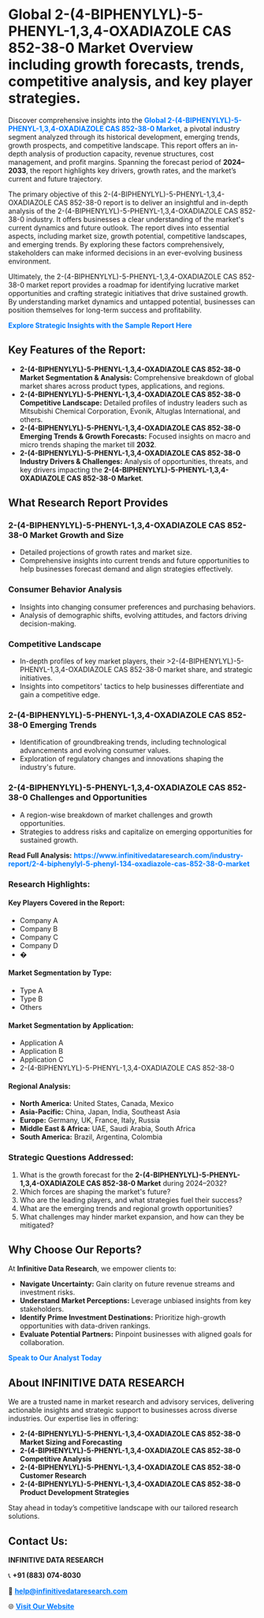 <h1>Global 2-(4-BIPHENYLYL)-5-PHENYL-1,3,4-OXADIAZOLE CAS 852-38-0 Market Overview including growth forecasts, trends, competitive analysis, and key player strategies.</h1>
<p>
Discover comprehensive insights into the 
<a href="https://www.infinitivedataresearch.com/industry-report/2-4-biphenylyl-5-phenyl-134-oxadiazole-cas-852-38-0-market" rel="dofollow" style="color: #007BFF; text-decoration: none;"><strong>Global 2-(4-BIPHENYLYL)-5-PHENYL-1,3,4-OXADIAZOLE CAS 852-38-0 Market</strong></a>, a pivotal industry segment analyzed through its historical development, emerging trends, growth prospects, and competitive landscape. This report offers an in-depth analysis of production capacity, revenue structures, cost management, and profit margins. Spanning the forecast period of <strong>2024–2033</strong>, the report highlights key drivers, growth rates, and the market’s current and future trajectory.
</p>
<p>
The primary objective of this 2-(4-BIPHENYLYL)-5-PHENYL-1,3,4-OXADIAZOLE CAS 852-38-0 report is to deliver an insightful and in-depth analysis of the 2-(4-BIPHENYLYL)-5-PHENYL-1,3,4-OXADIAZOLE CAS 852-38-0 industry. It offers businesses a clear understanding of the market's current dynamics and future outlook. The report dives into essential aspects, including market size, growth potential, competitive landscapes, and emerging trends. By exploring these factors comprehensively, stakeholders can make informed decisions in an ever-evolving business environment.
</p>
<p>
Ultimately, the 2-(4-BIPHENYLYL)-5-PHENYL-1,3,4-OXADIAZOLE CAS 852-38-0 market report provides a roadmap for identifying lucrative market opportunities and crafting strategic initiatives that drive sustained growth. By understanding market dynamics and untapped potential, businesses can position themselves for long-term success and profitability.
</p>
<p>
<a href="https://www.infinitivedataresearch.com/request-sample/reportId=112425" style="color: #007BFF; text-decoration: none;"><strong>Explore Strategic Insights with the Sample Report Here</strong></a>
</p>

<h2>Key Features of the Report:</h2>
<ul>
<li><strong>2-(4-BIPHENYLYL)-5-PHENYL-1,3,4-OXADIAZOLE CAS 852-38-0 Market Segmentation & Analysis:</strong> Comprehensive breakdown of global market shares across product types, applications, and regions.</li>
<li><strong>2-(4-BIPHENYLYL)-5-PHENYL-1,3,4-OXADIAZOLE CAS 852-38-0 Competitive Landscape:</strong> Detailed profiles of industry leaders such as Mitsubishi Chemical Corporation, Evonik, Altuglas International, and others.</li>
<li><strong>2-(4-BIPHENYLYL)-5-PHENYL-1,3,4-OXADIAZOLE CAS 852-38-0 Emerging Trends & Growth Forecasts:</strong> Focused insights on macro and micro trends shaping the market till <strong>2032</strong>.</li>
<li><strong>2-(4-BIPHENYLYL)-5-PHENYL-1,3,4-OXADIAZOLE CAS 852-38-0 Industry Drivers & Challenges:</strong> Analysis of opportunities, threats, and key drivers impacting the <strong>2-(4-BIPHENYLYL)-5-PHENYL-1,3,4-OXADIAZOLE CAS 852-38-0 Market</strong>.</li>
</ul>

<h2>What Research Report Provides</h2>
<h3>2-(4-BIPHENYLYL)-5-PHENYL-1,3,4-OXADIAZOLE CAS 852-38-0 Market Growth and Size</h3>
<ul>
<li>Detailed projections of growth rates and market size.</li>
<li>Comprehensive insights into current trends and future opportunities to help businesses forecast demand and align strategies effectively.</li>
</ul>

<h3>Consumer Behavior Analysis</h3>
<ul>
<li>Insights into changing consumer preferences and purchasing behaviors.</li>
<li>Analysis of demographic shifts, evolving attitudes, and factors driving decision-making.</li>
</ul>

<h3>Competitive Landscape</h3>
<ul>
<li>In-depth profiles of key market players, their >2-(4-BIPHENYLYL)-5-PHENYL-1,3,4-OXADIAZOLE CAS 852-38-0 market share, and strategic initiatives.</li>
<li>Insights into competitors' tactics to help businesses differentiate and gain a competitive edge.</li>
</ul>

<h3>2-(4-BIPHENYLYL)-5-PHENYL-1,3,4-OXADIAZOLE CAS 852-38-0 Emerging Trends</h3>
<ul>
<li>Identification of groundbreaking trends, including technological advancements and evolving consumer values.</li>
<li>Exploration of regulatory changes and innovations shaping the industry's future.</li>
</ul>

<h3>2-(4-BIPHENYLYL)-5-PHENYL-1,3,4-OXADIAZOLE CAS 852-38-0 Challenges and Opportunities</h3>
<ul>
<li>A region-wise breakdown of market challenges and growth opportunities.</li>
<li>Strategies to address risks and capitalize on emerging opportunities for sustained growth.</li>
</ul>
<p><strong>Read Full Analysis:</strong> <a href="https://www.infinitivedataresearch.com/industry-report/2-4-biphenylyl-5-phenyl-134-oxadiazole-cas-852-38-0-market" rel="dofollow" style="color: #007BFF; text-decoration: none;"><strong>https://www.infinitivedataresearch.com/industry-report/2-4-biphenylyl-5-phenyl-134-oxadiazole-cas-852-38-0-market</strong></a></p>
<h3>Research Highlights:</h3>
<h4>Key Players Covered in the Report:</h4>
<ul><li>Company A</li><li>Company B</li><li>Company C</li><li>Company D</li><li>�</li></ul>
<h4>Market Segmentation by Type:</h4>
<ul><li>Type A</li><li>Type B</li><li>Others</li></ul>
<h4>Market Segmentation by Application:</h4>
<ul><li>Application A</li><li>Application B</li><li>Application C</li><li>2-(4-BIPHENYLYL)-5-PHENYL-1,3,4-OXADIAZOLE CAS 852-38-0</li></ul>

<h4>Regional Analysis:</h4>
<ul>
<li><strong>North America:</strong> United States, Canada, Mexico</li>
<li><strong>Asia-Pacific:</strong> China, Japan, India, Southeast Asia</li>
<li><strong>Europe:</strong> Germany, UK, France, Italy, Russia</li>
<li><strong>Middle East & Africa:</strong> UAE, Saudi Arabia, South Africa</li>
<li><strong>South America:</strong> Brazil, Argentina, Colombia</li>
</ul>

<h3>Strategic Questions Addressed:</h3>
<ol>
<li>What is the growth forecast for the <strong>2-(4-BIPHENYLYL)-5-PHENYL-1,3,4-OXADIAZOLE CAS 852-38-0 Market</strong> during 2024–2032?</li>
<li>Which forces are shaping the market's future?</li>
<li>Who are the leading players, and what strategies fuel their success?</li>
<li>What are the emerging trends and regional growth opportunities?</li>
<li>What challenges may hinder market expansion, and how can they be mitigated?</li>
</ol>

<h2>Why Choose Our Reports?</h2>
<p>At <strong>Infinitive Data Research</strong>, we empower clients to:</p>
<ul>
<li><strong>Navigate Uncertainty:</strong> Gain clarity on future revenue streams and investment risks.</li>
<li><strong>Understand Market Perceptions:</strong> Leverage unbiased insights from key stakeholders.</li>
<li><strong>Identify Prime Investment Destinations:</strong> Prioritize high-growth opportunities with data-driven rankings.</li>
<li><strong>Evaluate Potential Partners:</strong> Pinpoint businesses with aligned goals for collaboration.</li>
</ul>
<p><a href="https://www.infinitivedataresearch.com/industry-report/2-4-biphenylyl-5-phenyl-134-oxadiazole-cas-852-38-0-market" rel="dofollow" style="color: #007BFF; text-decoration: none;"><strong>Speak to Our Analyst Today</strong></a></p>

<h2>About INFINITIVE DATA RESEARCH</h2>
<p>We are a trusted name in market research and advisory services, delivering actionable insights and strategic support to businesses across diverse industries. Our expertise lies in offering:</p>
<ul>
<li><strong>2-(4-BIPHENYLYL)-5-PHENYL-1,3,4-OXADIAZOLE CAS 852-38-0 Market Sizing and Forecasting</strong></li>
<li><strong>2-(4-BIPHENYLYL)-5-PHENYL-1,3,4-OXADIAZOLE CAS 852-38-0 Competitive Analysis</strong></li>
<li><strong>2-(4-BIPHENYLYL)-5-PHENYL-1,3,4-OXADIAZOLE CAS 852-38-0 Customer Research</strong></li>
<li><strong>2-(4-BIPHENYLYL)-5-PHENYL-1,3,4-OXADIAZOLE CAS 852-38-0 Product Development Strategies</strong></li>
</ul>
<p>Stay ahead in today’s competitive landscape with our tailored research solutions.</p>

<h2>Contact Us:</h2>
<p><strong>INFINITIVE DATA RESEARCH</strong></p>
<p>📞 <strong>+91 (883) 074-8030</strong></p>
<p>📧 <strong><a href="mailto:help@infinitivedataresearch.com" style="color: #007BFF;">help@infinitivedataresearch.com</a></strong></p>
<p>🌐 <strong><a href="https://www.infinitivedataresearch.com" rel="dofollow" style="color: #007BFF;">Visit Our Website</a></strong></p>